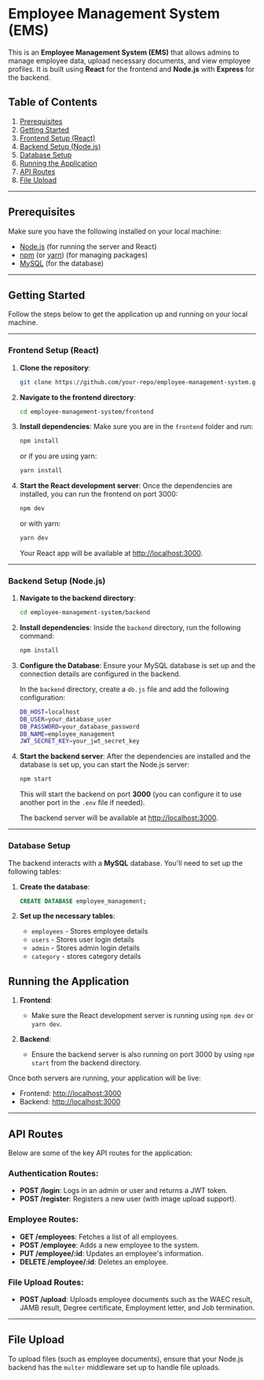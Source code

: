 # Employee Management System (EMS)

This is an **Employee Management System (EMS)** that allows admins to manage employee data, upload necessary documents, and view employee profiles. It is built using **React** for the frontend and **Node.js** with **Express** for the backend.

## Table of Contents
1. [Prerequisites](#prerequisites)
2. [Getting Started](#getting-started)
3. [Frontend Setup (React)](#frontend-setup-react)
4. [Backend Setup (Node.js)](#backend-setup-nodejs)
5. [Database Setup](#database-setup)
6. [Running the Application](#running-the-application)
7. [API Routes](#api-routes)
8. [File Upload](#file-upload)

---

## Prerequisites

Make sure you have the following installed on your local machine:

- [Node.js](https://nodejs.org/en/) (for running the server and React)
- [npm](https://www.npmjs.com/) (or [yarn](https://yarnpkg.com/)) (for managing packages)
- [MySQL](https://www.mysql.com/) (for the database)

---

## Getting Started

Follow the steps below to get the application up and running on your local machine.

---

### Frontend Setup (React)

1. **Clone the repository**:
    ```bash
    git clone https://github.com/your-repo/employee-management-system.git
    ```

2. **Navigate to the frontend directory**:
    ```bash
    cd employee-management-system/frontend
    ```

3. **Install dependencies**:
    Make sure you are in the `frontend` folder and run:
    ```bash
    npm install
    ```
    or if you are using yarn:
    ```bash
    yarn install
    ```

4. **Start the React development server**:
    Once the dependencies are installed, you can run the frontend on port 3000:
    ```bash
    npm dev
    ```
    or with yarn:
    ```bash
    yarn dev
    ```

    Your React app will be available at [http://localhost:3000](http://localhost:3000).

---

### Backend Setup (Node.js)

1. **Navigate to the backend directory**:
    ```bash
    cd employee-management-system/backend
    ```

2. **Install dependencies**:
    Inside the `backend` directory, run the following command:
    ```bash
    npm install
    ```

3. **Configure the Database**:
    Ensure your MySQL database is set up and the connection details are configured in the backend. 

    In the `backend` directory, create a `db.js` file and add the following configuration:
    
    ```bash
    DB_HOST=localhost
    DB_USER=your_database_user
    DB_PASSWORD=your_database_password
    DB_NAME=employee_management
    JWT_SECRET_KEY=your_jwt_secret_key
    ```

4. **Start the backend server**:
    After the dependencies are installed and the database is set up, you can start the Node.js server:
    ```bash
    npm start
    ```
    This will start the backend on port **3000** (you can configure it to use another port in the `.env` file if needed).

    The backend server will be available at [http://localhost:3000](http://localhost:3000).

---

### Database Setup

The backend interacts with a **MySQL** database. You'll need to set up the following tables:

1. **Create the database**:
    ```sql
    CREATE DATABASE employee_management;
    ```

2. **Set up the necessary tables**:

    - `employees` - Stores employee details
    - `users` - Stores user login details
    - `admin` - Stores admin login details
    - `category` - stores category details

## Running the Application

1. **Frontend**: 
   - Make sure the React development server is running using `npm dev` or `yarn dev`.
   
2. **Backend**:
   - Ensure the backend server is also running on port 3000 by using `npm start` from the backend directory.

Once both servers are running, your application will be live:

- Frontend: [http://localhost:3000](http://localhost:3000)
- Backend: [http://localhost:3000](http://localhost:3000)

---

## API Routes

Below are some of the key API routes for the application:

### Authentication Routes:

- **POST /login**: Logs in an admin or user and returns a JWT token.
- **POST /register**: Registers a new user (with image upload support).

### Employee Routes:

- **GET /employees**: Fetches a list of all employees.
- **POST /employee**: Adds a new employee to the system.
- **PUT /employee/:id**: Updates an employee's information.
- **DELETE /employee/:id**: Deletes an employee.

### File Upload Routes:

- **POST /upload**: Uploads employee documents such as the WAEC result, JAMB result, Degree certificate, Employment letter, and Job termination.

---

## File Upload

To upload files (such as employee documents), ensure that your Node.js backend has the `multer` middleware set up to handle file uploads.

